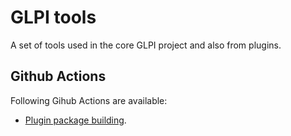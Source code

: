 # GLPI tools

A set of tools used in the core GLPI project and also from plugins.

## Github Actions

Following Gihub Actions are available:
 - [Plugin package building](github-actions/build-package).

